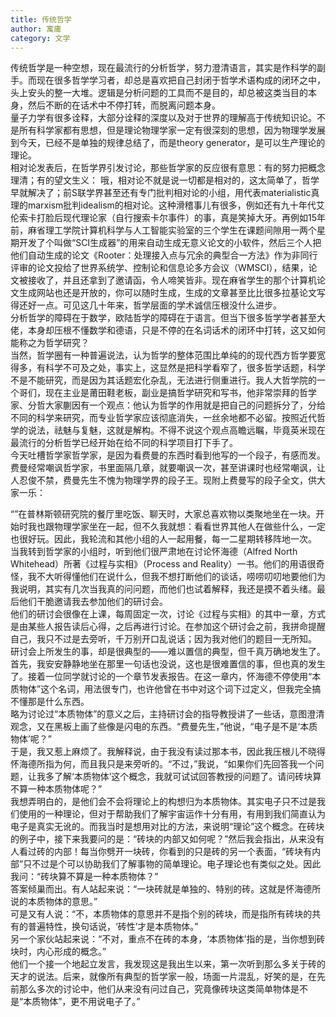 ```yaml
---
title: 传统哲学
author: 寓庸
category: 文学
---
```

传统哲学是一种空想，现在最流行的分析哲学，努力澄清语言，其实是作科学的副手。而现在很多哲学学习者，却总是喜欢把自己封闭于哲学术语构成的闭环之中，头上安头的整一大堆。逻辑是分析问题的工具而不是目的，却总被这类当目的本身，然后不断的在话术中不停打转，而脱离问题本身。  
量子力学有很多诠释，大部分诠释的深度以及对于世界的理解高于传统知识论。不是所有科学家都有思想，但是理论物理学家一定有很深刻的思想，因为物理学发展到今天，已经不是单独的规律总结了，而是theory generator，是可以生产理论的理论。  
相对论发表后，在哲学界引发讨论，那些哲学家的反应很有意思：有的努力把概念理清；有的望文生义： 哦，相对论不就是说一切都是相对的，这太简单了，哲学早就解决了；前S联学界甚至还有专门批判相对论的小组，用代表materialistic真理的marxism批判idealism的相对论。这种滑稽事儿有很多，例如还有九十年代艾伦索卡打脸后现代理论家（自行搜索卡尔事件）的事，真是笑掉大牙。再例如15年前，麻省理工学院计算机科学与人工智能实验室的三个学生在课题间隙用一两个星期开发了个叫做“SCI生成器”的用来自动生成无意义论文的小软件，然后三个人把他们自动生成的论文《Rooter：处理接入点与冗余的典型合一方法》作为非同行评审的论文投给了世界系统学、控制论和信息论多方会议（WMSCI），结果，论文被接收了，并且还拿到了邀请函，令人啼笑皆非。现在麻省学生的那个计算机论文生成网站也还是开放的，你可以随时生成，生成的文章甚至比比很多拉基论文写得还好一点。可见这几十年来，哲学层面的学术诚信压根没什么进步。  
分析哲学的障碍在于数学，欧陆哲学的障碍在于语言。但当下很多哲学学者甚至大佬，本身却压根不懂数学和德语，只是不停的在名词话术的闭环中打转，这又如何能称之为哲学研究？  
当然，哲学圈有一种普遍说法，认为哲学的整体范围比单纯的的现代西方哲学要宽得多，有科学不可及之处，事实上，这显然是把科学看窄了，很多哲学话题，科学不是不能研究，而是因为其话题宏化杂乱，无法进行侧重进行。我人大哲学院的一个哥们，现在主业是莆田鞋老板，副业是搞哲学研究和写书，他非常崇拜的哲学家、分哲大家蒯因有一个观点：他认为哲学的作用就是把自己的问题拆分了，分给不同的科学来研究，而专业哲学家应该彻底消失，一丝余地都不必留。按照近代哲学的说法，祛魅与复魅，这就是解构。不得不说这个观点高瞻远瞩，毕竟英米现在最流行的分析哲学已经开始在给不同的科学项目打下手了。  
今天吐槽哲学家哲学家，是因为看费曼的东西时看到他写的一个段子，有感而发。费曼经常嘲讽哲学家，书里面隔几章，就要嘲讽一次，甚至讲课时也经常嘲讽，让人忍俊不禁，费曼先生不愧为物理学界的段子王。现附上费曼写的段子全文，供大家一乐：  
  
“”在普林斯顿研究院的餐厅里吃饭、聊天时，大家总喜欢物以类聚地坐在一块。开始时我也跟物理学家坐在一起，但不久我就想：看看世界其他人在做些什么，一定也很好玩。因此，我轮流和其他小组的人一起用餐，每一二星期转移阵地一次。  
当我转到哲学家的小组时，听到他们很严肃地在讨论怀海德（Alfred North Whitehead）所著《过程与实相》（Process and Reality）一书。他们的用语很奇怪，我不大听得懂他们在说什么，但我不想打断他们的谈话，唠唠叨叨地要他们为我说明，其实有几次当我真的问问题，而他们也试着解释，我还是摸不着头绪。最后他们干脆邀请我去参加他们的研讨会。  
他们的研讨会很像在上课，每周固定一次，讨论《过程与实相》的其中一章，方式是由某些人报告读后心得，之后再进行讨论。在参加这个研讨会之前，我拼命提醒自己，我只不过是去旁听，千万别开口乱说话；因为我对他们的题目一无所知。  
研讨会上所发生的事，却是很典型的——难以置信的典型，但千真万确地发生了。首先，我安安静静地坐在那里一句话也没说，这也是很难置信的事，但也真的发生了。接着一位同学就讨论的一个章节发表报告。在这一章内，怀海德不停使用“本质物体”这个名词，用法很专门，也许他曾在书中对这个词下过定义，但我完全搞不懂那是什么东西。  
略为讨论过“本质物体”的意义之后，主持研讨会的指导教授讲了一些话，意图澄清观念，又在黑板上画了些像是闪电的东西。“费曼先生，”他说，“电子是不是‘本质物体’呢？”  
于是，我又惹上麻烦了。我解释说，由于我没有读过那本书，因此我压根儿不晓得怀海德所指为何，而且我只是来旁听的。“不过，”我说，“如果你们先回答我一个问题，让我多了解‘本质物体’这个概念，我就可试试回答教授的问题了。请问砖块算不算一种本质物体呢？”  
我想弄明白的，是他们会不会将理论上的构想归为本质物体。其实电子只不过是我们使用的一种理论，但对于帮助我们了解宇宙运作十分有用，有用到我们简直认为电子是真实无讹的。而我当时是想用对比的方法，来说明“理论”这个概念。在砖块的例子中，接下来我要问的是：“砖块的内部又如何呢？”然后我会指出，从来没有人看过砖的内部！每当你劈开一块砖，你看到的只是砖的另一个表面，“砖块有内部”只不过是个可以协助我们了解事物的简单理论。电子理论也有类似之处。因此我问：“砖块算不算是一种本质物体？”  
答案倾巢而出。有人站起来说：“一块砖就是单独的、特别的砖。这就是怀海德所说的本质物体的意思。”  
可是又有人说：“不，本质物体的意思并不是指个别的砖块，而是指所有砖块的共有的普遍特性，换句话说，‘砖性’才是本质物体。”  
另一个家伙站起来说：“不对，重点不在砖的本身，‘本质物体’指的是，当你想到砖块时，内心形成的概念。”  
他们一个接一个地起立发言，我发现这是我出生以来，第一次听到那么多关于砖的天才的说法。后来，就像所有典型的哲学家一般，场面一片混乱，好笑的是，在先前那么多次的讨论中，他们从来没有问过自己，究竟像砖块这类简单物体是不是“本质物体”，更不用说电子了。”